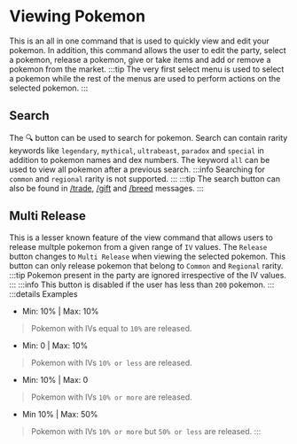 # Viewing Pokemon

This is an all in one command that is used to quickly view and edit your pokemon. In addition, this command allows the user to edit the party, select a pokemon, release a pokemon, give or take items and add or remove a pokemon from the market.
:::tip
The very first select menu is used to select a pokemon while the rest of the menus are used to perform actions on the selected pokemon. 
:::

## Search
The 🔍 button can be used to search for pokemon. Search can contain rarity keywords like `legendary`, `mythical`, `ultrabeast`, `paradox` and `special` in addition to pokemon names and dex numbers. The keyword `all` can be used to view all pokemon after a previous search.
:::info
Searching for `common` and `regional` rarity is not supported.
:::
:::tip
The search button can also be found in [/trade](/commands/trade.html), [/gift](/commands/gift.html) and [/breed](/commands/breed.html) messages.
:::

## Multi Release
This is a lesser known feature of the view command that allows users to release multple pokemon from a given range of `IV` values. The `Release` button changes to `Multi Release` when viewing the selected pokemon. This button can only release pokemon that belong to `Common` and `Regional` rarity.
:::tip
Pokemon present in the party are ignored irrespective of the IV values.
:::
:::info
This button is disabled if the user has less than `200` pokemon.
::: 
:::details Examples
- Min: 10% | Max: 10%
> Pokemon with IVs equal to `10%` are released.
- Min: 0 | Max: 10%
> Pokemon with IVs `10% or less` are released.
- Min: 10% | Max: 0
> Pokemon with IVs `10% or more` are released.
- Min 10% | Max: 50%
> Pokemon with IVs `10% or more` but `50% or less` are released.
:::